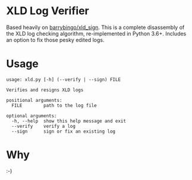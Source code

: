 # XLD Log Verifier

Based heavily on [barrybingo/xld_sign](https://github.com/barrybingo/xld_sign). This is a complete disassembly of the XLD log checking algorithm, re-implemented in Python 3.6+. Includes an option to fix those pesky edited logs.

# Usage

    usage: xld.py [-h] (--verify | --sign) FILE

    Verifies and resigns XLD logs

    positional arguments:
      FILE        path to the log file

    optional arguments:
      -h, --help  show this help message and exit
      --verify    verify a log
      --sign      sign or fix an existing log

# Why

:-)
